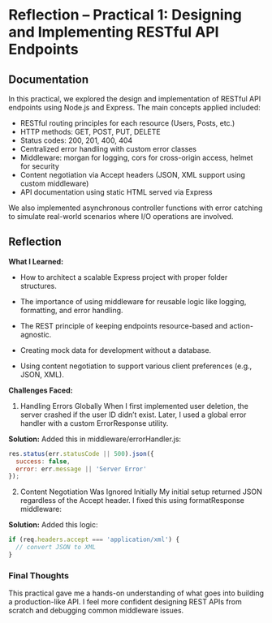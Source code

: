 # Reflection – Practical 1: Designing and Implementing RESTful API Endpoints

## Documentation
In this practical, we explored the design and implementation of RESTful API endpoints using Node.js and Express. The main concepts applied included:

- RESTful routing principles for each resource (Users, Posts, etc.)
- HTTP methods: GET, POST, PUT, DELETE
- Status codes: 200, 201, 400, 404
- Centralized error handling with custom error classes
- Middleware: morgan for logging, cors for cross-origin access, helmet for security
- Content negotiation via Accept headers (JSON, XML support using custom middleware)
- API documentation using static HTML served via Express

We also implemented asynchronous controller functions with error catching to simulate real-world scenarios where I/O operations are involved.

## Reflection
**What I Learned:**
- How to architect a scalable Express project with proper folder structures.

- The importance of using middleware for reusable logic like logging, formatting, and error handling.

- The REST principle of keeping endpoints resource-based and action-agnostic.

- Creating mock data for development without a database.

- Using content negotiation to support various client preferences (e.g., JSON, XML).

**Challenges Faced:**
1. Handling Errors Globally
When I first implemented user deletion, the server crashed if the user ID didn’t exist. Later, I used a global error handler with a custom ErrorResponse utility.

**Solution:**
Added this in middleware/errorHandler.js:
```js
res.status(err.statusCode || 500).json({
  success: false,
  error: err.message || 'Server Error'
});
``` 

2. Content Negotiation Was Ignored Initially
My initial setup returned JSON regardless of the Accept header. I fixed this using formatResponse middleware:

**Solution:**
Added this logic:

```js
if (req.headers.accept === 'application/xml') {
  // convert JSON to XML
}
``` 

### Final Thoughts
This practical gave me a hands-on understanding of what goes into building a production-like API. I feel more confident designing REST APIs from scratch and debugging common middleware issues.